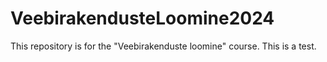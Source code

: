 # VeebirakendusteLoomine2024
This repository is for the "Veebirakenduste loomine" course.
This is a test.
